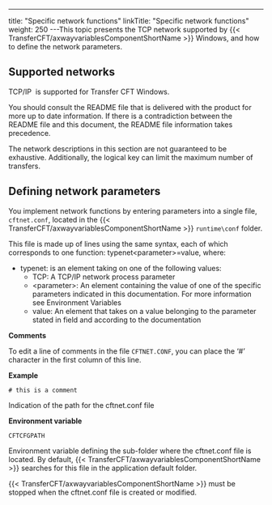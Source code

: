 ---
title: "Specific  network functions"
linkTitle: "Specific network functions"
weight: 250
---This topic presents the TCP network supported by {{< TransferCFT/axwayvariablesComponentShortName  >}} Windows,
and how to define the network parameters.

<span id="Supported_networks"></span>

## Supported networks

TCP/IP  is supported for Transfer
CFT Windows.

You
should consult the README file that is delivered with the product for
more up to date information. If there is a contradiction between the README
file and this document, the README file information takes precedence.

The network descriptions in this section are not guaranteed to be exhaustive.
Additionally, the logical key can limit the maximum number of transfers.

<span id="Defining_network_parameters"></span>

## Defining network parameters

You implement network functions by entering parameters into
a single file, `cftnet.conf`, located in the {{< TransferCFT/axwayvariablesComponentShortName  >}} `runtime\conf`
folder.

This file is made up of lines using the same syntax, each
of which corresponds to one function: typenet&lt;parameter>=value,
where:

* typenet:
    is an element taking on one of the following values:
    *   TCP:
        A TCP/IP network process parameter
    *   &lt;parameter>: An element containing the value of one of the specific parameters indicated
        in this documentation. For more information see Environment
        Variables
    *   value: An element that takes on a value belonging to the parameter stated
        in field and according to the documentation

****Comments****

To edit a line of comments in the file `CFTNET.CONF`, you can
place the ‘#’ character in the first column of this line.

****Example****

`# this is a comment`

Indication of the path for the cftnet.conf
file

****Environment variable****

`CFTCFGPATH`

Environment variable defining the sub-folder where the cftnet.conf
file is located. By default, {{< TransferCFT/axwayvariablesComponentShortName  >}} searches for this file in the
application default folder.

{{< TransferCFT/axwayvariablesComponentShortName  >}} must be stopped when the cftnet.conf file is
created or modified.
